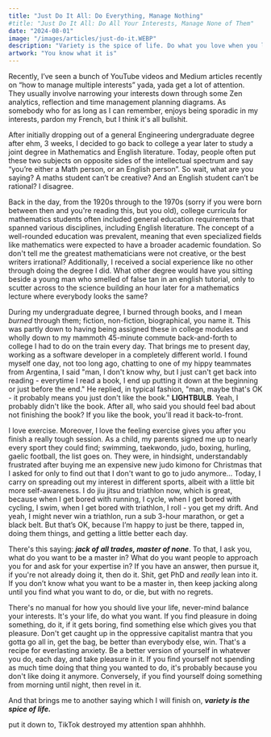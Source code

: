 ```yaml
---
title: "Just Do It All: Do Everything, Manage Nothing"
#title: "Just Do It All: Do All Your Interests, Manage None of Them"
date: "2024-08-01"
image: "/images/articles/just-do-it.WEBP"
description: "Variety is the spice of life. Do what you love when you love it."
artwork: "You know what it is"
---
```


Recently, I’ve seen a bunch of YouTube videos and Medium articles recently on “how to manage multiple interests” yada, yada
get a lot of attention. They usually involve narrowing your interests down through some Zen analytics, reflection and
time management planning diagrams. As somebody who for as long as I can remember, enjoys being sporadic in my interests,
pardon my French, but I think it's all bullshit.

After initially dropping out of a general Engineering undergraduate degree after ehm, 3 weeks, I decided to go back to
college a year later to study a joint degree in Mathematics and English literature. Today, people often put these two
subjects
on opposite sides of the intellectual spectrum and say “you’re either a Math person, or an English person”. So wait,
what
are you saying? A maths student can’t be creative? And an English student can’t be rational? I disagree.

Back in the day, from the 1920s through to the 1970s (sorry if you were born between then and you're reading this, but
you old), college curricula for mathematics students often included general education requirements that spanned various
disciplines, including English literature. The concept of a well-rounded education was prevalent, meaning that even
specialized fields like mathematics were expected to have a broader academic foundation. So don't tell me the greatest
mathematicians were not creative, or the best writers irrational? Additionally, I received a social experience like no
other through doing the degree I did. What other degree would have you sitting beside a young man who smelled of false
tan in
an english tutorial, only to scutter across to the science building an hour later for a mathematics lecture where
everybody looks the same?

During my undergraduate degree, I burned through books, and I mean _burned_ through them; fiction, non-fiction,
biographical, you name it. This was partly down to having being assigned these in college modules and wholly down to my
mammoth 45-minute
commute back-and-forth to college I had to do on the train every day. That brings me to present day, working as a
software developer
in a completely different world. I found myself one day, not too long ago, chatting to one of my hippy 
teammates from Argentina, I said "man, I don't know why, but I just can't get back into reading - everytime I read a
book, I end
up putting it down at the beginning or just before the end." He replied, in typical fashion, "man, maybe that's OK - it
probably means you just don't like the book." **LIGHTBULB**. Yeah, I probably didn't like the book. After all, who said
you should feel bad about not finishing the book? If you like the book, you'll read it back-to-front.

I love exercise. Moreover, I love the feeling exercise gives you after you finish a really tough session. As a child,
my parents signed me up to nearly every sport they could find; swimming, taekwondo, judo, boxing, hurling, gaelic
football, the list goes on. They were, in hindsight, understandably frustrated after buying me an expensive new judo
kimono
for Christmas that I asked for only to find out that I don't want to go to judo anymore... Today, I carry on spreading
out my interest in different sports, albeit with a little bit more self-awareness. I do jiu jitsu and triathlon now,
which is great,
because when I get bored with running, I cycle, when I get bored with cycling, I swim, when I get bored with triathlon,
I roll - you get my drift. And yeah, I
might never win a triathlon, run a sub 3-hour marathon, or get a black belt. But that’s OK, because I’m happy to just be
there, tapped in, doing them things, and getting a little better each day.

There's this saying: _**jack of all trades, master of none**_. To that, I ask you, what do you want to be a master
in? What do you want people to approach you for and ask for your expertise in? If you have an answer, then pursue it, if
you're not already doing it, then do it. Shit, get PhD and _really_ lean into it. If you don’t know what you want to be
a master in, then keep jacking along until you find what you want to do, or die, but with no regrets.

There's no manual for how you should live your life, never-mind balance your interests. It's your life, do what you
want.
If you find pleasure in doing something, do it, if it gets boring, find something else which gives you that pleasure.
Don't get caught up in the oppressive capitalist mantra that you gotta go all in, get the bag, be better than everybody
else, win. That's a recipe for everlasting anxiety. Be a better version of yourself in whatever you do, each day, and
take
pleasure in it. If you find yourself not spending as much time doing that thing you wanted to do, it's probably because
you don't like doing it anymore. Conversely, if you find yourself doing something from morning until night, then revel 
in it.

And that brings me to another saying which I will finish on, _**variety is the spice of life.**_

put it down to, TikTok destroyed my attention span ahhhhh.